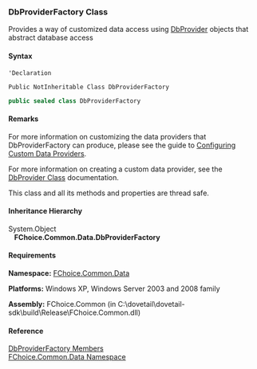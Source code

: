 ﻿### DbProviderFactory Class

Provides a way of customized data access using [DbProvider](FChoice.Common~FChoice.Common.Data.DbProvider.md) objects that abstract database access

#### Syntax

```vbnet
'Declaration

Public NotInheritable Class DbProviderFactory 
```

```csharp
public sealed class DbProviderFactory 
```

#### Remarks

For more information on customizing the data providers that DbProviderFactory can produce, please see the guide to [Configuring Custom Data Providers](../articles/configuring-database-providers.md).

For more information on creating a custom data provider, see the [DbProvider Class](FChoice.Common~FChoice.Common.Data.DbProvider.md) documentation.

This class and all its methods and properties are thread safe.

#### Inheritance Hierarchy

System.Object  
   **FChoice.Common.Data.DbProviderFactory**  

#### Requirements

**Namespace:** [FChoice.Common.Data](FChoice.Common~FChoice.Common.Data_namespace.md)

**Platforms:** Windows XP, Windows Server 2003 and 2008 family

**Assembly:** FChoice.Common (in C:\\dovetail\\dovetail-sdk\\build\\Release\\FChoice.Common.dll)

#### Reference

[DbProviderFactory Members](FChoice.Common~FChoice.Common.Data.DbProviderFactory_members.md)  
[FChoice.Common.Data Namespace](FChoice.Common~FChoice.Common.Data_namespace.md)